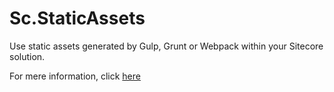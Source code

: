 # Sc.StaticAssets

Use static assets generated by Gulp, Grunt or Webpack within your Sitecore solution.

For mere information, click [here](https://soen.ghost.io/sitecore-mvc-using-static-assets-generated-by-gulp/)
